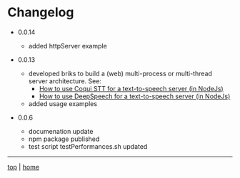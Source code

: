 # Changelog

- 0.0.14
  - added httpServer example

- 0.0.13
  - developed briks to build a (web) multi-process or multi-thread server architecture. See: 
    - [How to use Coqui STT for a text-to-speech server (in NodeJs)](https://github.com/coqui-ai/STT/discussions/1870) 
    - [How to use DeepSpeech for a text-to-speech server (in NodeJs)](https://discourse.mozilla.org/t/how-to-use-deepspeech-for-a-text-to-speech-server-in-nodejs/79636/2)
  - added usage examples

- 0.0.6
  - documenation update
  - npm package published
  - test script testPerformances.sh updated 

---

[top](#) | [home](README.md)


